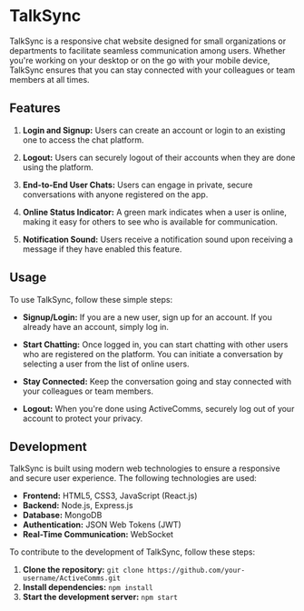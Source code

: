 # TalkSync

TalkSync is a responsive chat website designed for small organizations or departments to facilitate seamless communication among users. Whether you're working on your desktop or on the go with your mobile device, TalkSync ensures that you can stay connected with your colleagues or team members at all times.

## Features
1. **Login and Signup:** Users can create an account or login to an existing one to access the chat platform.

2. **Logout:** Users can securely logout of their accounts when they are done using the platform.

3. **End-to-End User Chats:** Users can engage in private, secure conversations with anyone registered on the app.

4. **Online Status Indicator:** A green mark indicates when a user is online, making it easy for others to see who is available for communication.

5. **Notification Sound:** Users receive a notification sound upon receiving a message if they have enabled this feature.

## Usage
To use TalkSync, follow these simple steps:

- **Signup/Login:** If you are a new user, sign up for an account. If you already have an account, simply log in.

- **Start Chatting:** Once logged in, you can start chatting with other users who are registered on the platform. You can initiate a conversation by selecting a user from the list of online users.

- **Stay Connected:** Keep the conversation going and stay connected with your colleagues or team members.

- **Logout:** When you're done using ActiveComms, securely log out of your account to protect your privacy.

## Development
TalkSync is built using modern web technologies to ensure a responsive and secure user experience. The following technologies are used:

- **Frontend:** HTML5, CSS3, JavaScript (React.js)
- **Backend:** Node.js, Express.js
- **Database:** MongoDB
- **Authentication:** JSON Web Tokens (JWT)
- **Real-Time Communication:** WebSocket

To contribute to the development of TalkSync, follow these steps:

1. **Clone the repository:** `git clone https://github.com/your-username/ActiveComms.git`
2. **Install dependencies:** `npm install`
3. **Start the development server:** `npm start`
